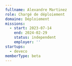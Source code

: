 ```yaml
---
fullname: Alexandre Martinez
role: Chargé de déploiement
domaine: Déploiement
missions:
  - start: 2023-07-14
    end: 2024-02-29
    status: independent
    employer: ''
startups:
  - deveco
memberType: beta
---
```


